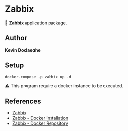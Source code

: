 # Zabbix

:triangular_flag_on_post: **Zabbix** application package.

## Author

**Kevin Doolaeghe**

## Setup

```
docker-compose -p zabbix up -d
```

:warning: This program require a docker instance to be executed.

## References

* [Zabbix](https://www.zabbix.com)
* [Zabbix - Docker Installation](https://www.zabbix.com/documentation/current/en/manual/installation/containers)
* [Zabbix - Docker Repository](https://github.com/zabbix/zabbix-docker)
